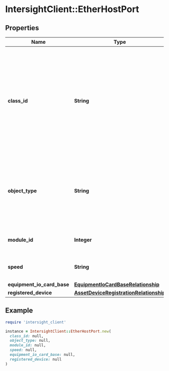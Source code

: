 # IntersightClient::EtherHostPort

## Properties

| Name | Type | Description | Notes |
| ---- | ---- | ----------- | ----- |
| **class_id** | **String** | The fully-qualified name of the instantiated, concrete type. This property is used as a discriminator to identify the type of the payload when marshaling and unmarshaling data. | [default to &#39;ether.HostPort&#39;] |
| **object_type** | **String** | The fully-qualified name of the instantiated, concrete type. The value should be the same as the &#39;ClassId&#39; property. | [default to &#39;ether.HostPort&#39;] |
| **module_id** | **Integer** | Fabric extender identifier for this port. | [optional] |
| **speed** | **String** | Host Port Speed of IO card or fabric extender. | [optional][readonly] |
| **equipment_io_card_base** | [**EquipmentIoCardBaseRelationship**](EquipmentIoCardBaseRelationship.md) |  | [optional] |
| **registered_device** | [**AssetDeviceRegistrationRelationship**](AssetDeviceRegistrationRelationship.md) |  | [optional] |

## Example

```ruby
require 'intersight_client'

instance = IntersightClient::EtherHostPort.new(
  class_id: null,
  object_type: null,
  module_id: null,
  speed: null,
  equipment_io_card_base: null,
  registered_device: null
)
```

